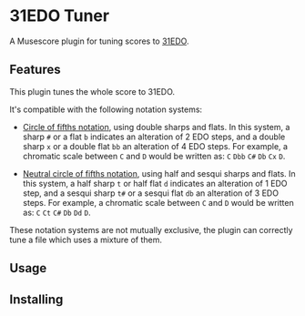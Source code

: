 # 31EDO Tuner
A  Musescore plugin for tuning scores to [31EDO](https://en.xen.wiki/w/31edo).


## Features
This plugin tunes the whole score to 31EDO.

It's compatible with the following notation systems:

- [Circle of fifths notation](https://en.xen.wiki/w/31edo#Notations), using double sharps and flats.  In this system, a sharp <code>#</code> or a flat <code>b</code> indicates an alteration of 2 EDO steps, and a double sharp <code>x</code> or a double flat <code>bb</code> an alteration of 4 EDO steps.  For example, a chromatic scale between <code>C</code> and <code>D</code> would be written as: <code>C</code> <code>Dbb</code> <code>C#</code> <code>Db</code> <code>Cx</code> <code>D</code>.

- [Neutral circle of fifths notation](https://en.xen.wiki/w/31edo#Notations), using half and sesqui sharps and flats.  In this system, a  half sharp <code>t</code> or half flat <code>d</code> indicates an alteration of 1 EDO step, and a sesqui sharp <code>t#</code> or a sesqui flat <code>db</code> an alteration of 3 EDO steps.  For example, a chromatic scale between <code>C</code> and <code>D</code> would be written as: <code>C</code> <code>Ct</code> <code>C#</code> <code>Db</code> <code>Dd</code> <code>D</code>.

These notation systems are not mutually exclusive, the plugin can correctly tune a file which uses a mixture of them.


## Usage


## Installing
